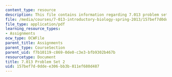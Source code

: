 ```yaml
---
content_type: resource
description: This file contains information regarding 7.013 problem set 2.
file: /media/courses/7-013-introductory-biology-spring-2013/157bef7d0ddee306bb3b811ef680d487_MIT7_013S13_Pset_2.pdf
file_type: application/pdf
learning_resource_types:
- Assignments
ocw_type: OCWFile
parent_title: Assignments
parent_type: CourseSection
parent_uid: f7b10119-c869-0de0-c3e3-bfb9302b467b
resourcetype: Document
title: 7.013 Problem Set 2
uid: 157bef7d-0dde-e306-bb3b-811ef680d487
---
```

